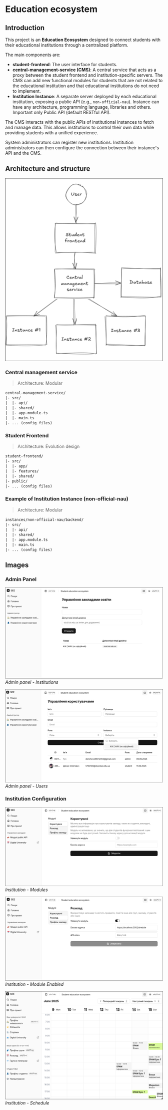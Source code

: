 # Education ecosystem

## Introduction

This project is an **Education Ecosystem** designed to connect students with their educational institutions through a centralized platform.

The main components are:

- **student-frontend**: The user interface for students.
- **central-management-service (CMS)**: A central service that acts as a proxy between the student frontend and institution-specific servers. The CMS can add new functional modules for students that are not related to the educational institution and that educational institutions do not need to implement.
- **Institution Instance**: A separate server deployed by each educational institution, exposing a public API (e.g., `non-official-nau`). Instance can have any architecture, programming language, libraries and others. Important only Public API (default RESTful API).

The CMS interacts with the public APIs of institutional instances to fetch and manage data. This allows institutions to control their own data while providing students with a unified experience.

System administrators can register new institutions. Institution administrators can then configure the connection between their instance's API and the CMS.

## Architecture and structure

![Components diagram](docs/images/structure-diagram.png)

### Central management service

> Architecture: Modular

```
central-management-service/
|- src/
|  |- api/
|  |- shared/
|  |- app.module.ts
|  |- main.ts
|- ... (config files)
```

### Student Frontend

> Architecture: Evolution design

```
student-frontend/
|- src/
|  |- app/
|  |- features/
|  |- shared/
|- public/
|- ... (config files)
```

### Example of Institution Instance (non-official-nau)

> Architecture: Modular

```
instances/non-official-nau/backend/
|- src/
|  |- api/
|  |- shared/
|  |- app.module.ts
|  |- main.ts
|- ... (config files)
```

## Images

### Admin Panel

![Admin Institutions](docs/images/admin-institutions.png)
_Admin panel - Institutions_

![Admin Users](docs/images/admin-users.png)
_Admin panel - Users_

### Institution Configuration

![Institution Modules](docs/images/institution-modules.png)
_Institution - Modules_

![Institution Module Enabled](docs/images/institution-module-enabled.png)
_Institution - Module Enabled_

![Institution Schedule](docs/images/institution-schedule.png)
_Institution - Schedule_
